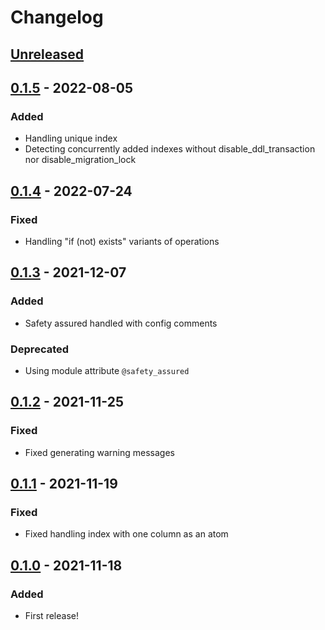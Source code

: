 # Changelog

## [Unreleased]

## [0.1.5] - 2022-08-05
### Added
- Handling unique index
- Detecting concurrently added indexes without disable_ddl_transaction nor disable_migration_lock

## [0.1.4] - 2022-07-24
### Fixed
- Handling "if (not) exists" variants of operations

## [0.1.3] - 2021-12-07
### Added
- Safety assured handled with config comments

### Deprecated
- Using module attribute `@safety_assured`

## [0.1.2] - 2021-11-25
### Fixed
- Fixed generating warning messages

## [0.1.1] - 2021-11-19
### Fixed
- Fixed handling index with one column as an atom

## [0.1.0] - 2021-11-18
### Added
- First release!

[Unreleased]: https://github.com/artur-sulej/excellent_migrations/compare/v0.1.5...HEAD
[0.1.5]: https://github.com/artur-sulej/excellent_migrations/compare/v0.1.4...v0.1.5
[0.1.4]: https://github.com/artur-sulej/excellent_migrations/compare/v0.1.3...v0.1.4
[0.1.3]: https://github.com/artur-sulej/excellent_migrations/compare/v0.1.2...v0.1.3
[0.1.2]: https://github.com/artur-sulej/excellent_migrations/compare/v0.1.1...v0.1.2
[0.1.1]: https://github.com/artur-sulej/excellent_migrations/compare/v0.1.0...v0.1.1
[0.1.0]: https://github.com/artur-sulej/excellent_migrations/releases/tag/v0.1.0